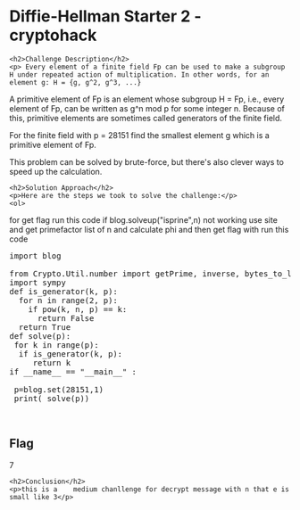 <title>Diffie-Hellman Starter 2 - cryptohack</title>

<!DOCTYPE html>
<html>

<body>
    <h1>Diffie-Hellman Starter 2 - cryptohack</h1>

    <h2>Challenge Description</h2>
    <p> Every element of a finite field Fp can be used to make a subgroup H under repeated action of multiplication. In other words, for an element g: H = {g, g^2, g^3, ...}

A primitive element of Fp is an element whose subgroup H = Fp, i.e., every element of Fp, can be written as g^n mod p for some integer n. Because of this, primitive elements are sometimes called generators of the finite field.

For the finite field with p = 28151 find the smallest element g which is a primitive element of Fp.

This problem can be solved by brute-force, but there's also clever ways to speed up the calculation.
 </p>
 
    <h2>Solution Approach</h2>
    <p>Here are the steps we took to solve the challenge:</p>
    <ol>
for get flag run this code if blog.solveup("isprine",n) not working use site and get primefactor list of n and calculate phi and then get flag with run this code
<pre>
import blog
 
from Crypto.Util.number import getPrime, inverse, bytes_to_long, long_to_bytes
import sympy
def is_generator(k, p):
  for n in range(2, p):
    if pow(k, n, p) == k:
      return False
  return True
def solve(p):
 for k in range(p):
  if is_generator(k, p):
     return k
if __name__ == "__main__" :

 p=blog.set(28151,1)
 print( solve(p))
</pre>
 
</pre>
    </ol>
<br>
    <h2>Flag</h2>
    <p class="flag">7</p>

    <h2>Conclusion</h2>
    <p>this is a    medium chanllenge for decrypt message with n that e is small like 3</p>
</body>
</html>






